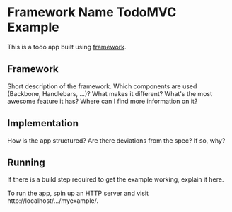# Framework Name TodoMVC Example

This is a todo app built using [framework](https://example.com/framework).

## Framework

Short description of the framework. Which components are used (Backbone,
Handlebars, ...)? What makes it different? What's the most awesome feature it
has? Where can I find more information on it?

## Implementation

How is the app structured? Are there deviations from the spec? If so, why?

## Running

If there is a build step required to get the example working, explain it here.

To run the app, spin up an HTTP server and visit
http://localhost/.../myexample/.
